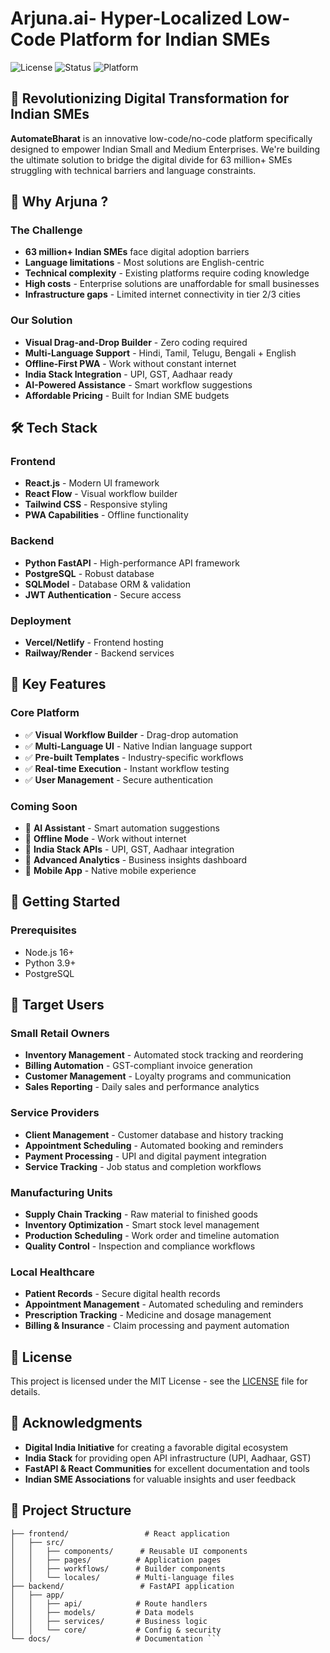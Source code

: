 # Arjuna.ai- Hyper-Localized Low-Code Platform for Indian SMEs

![License](https://img.shields.io/badge/License-MIT-blue.svg)
![Status](https://img.shields.io/badge/Status-Development%20Phase-orange)
![Platform](https://img.shields.io/badge/Platform-Web%20%2B%20PWA-brightgreen)

## 🌟 Revolutionizing Digital Transformation for Indian SMEs

**AutomateBharat** is an innovative low-code/no-code platform specifically designed to empower Indian Small and Medium Enterprises. We're building the ultimate solution to bridge the digital divide for 63 million+ SMEs struggling with technical barriers and language constraints.

## 🚀 Why Arjuna ?

### The Challenge
- **63 million+ Indian SMEs** face digital adoption barriers
- **Language limitations** - Most solutions are English-centric
- **Technical complexity** - Existing platforms require coding knowledge
- **High costs** - Enterprise solutions are unaffordable for small businesses
- **Infrastructure gaps** - Limited internet connectivity in tier 2/3 cities

### Our Solution
- **Visual Drag-and-Drop Builder** - Zero coding required
- **Multi-Language Support** - Hindi, Tamil, Telugu, Bengali + English
- **Offline-First PWA** - Work without constant internet
- **India Stack Integration** - UPI, GST, Aadhaar ready
- **AI-Powered Assistance** - Smart workflow suggestions
- **Affordable Pricing** - Built for Indian SME budgets

## 🛠 Tech Stack

### Frontend
- **React.js** - Modern UI framework
- **React Flow** - Visual workflow builder
- **Tailwind CSS** - Responsive styling
- **PWA Capabilities** - Offline functionality

### Backend
- **Python FastAPI** - High-performance API framework
- **PostgreSQL** - Robust database
- **SQLModel** - Database ORM & validation
- **JWT Authentication** - Secure access

### Deployment
- **Vercel/Netlify** - Frontend hosting
- **Railway/Render** - Backend services

## 🎯 Key Features

### Core Platform
- ✅ **Visual Workflow Builder** - Drag-drop automation
- ✅ **Multi-Language UI** - Native Indian language support
- ✅ **Pre-built Templates** - Industry-specific workflows
- ✅ **Real-time Execution** - Instant workflow testing
- ✅ **User Management** - Secure authentication

### Coming Soon
- 🔄 **AI Assistant** - Smart automation suggestions
- 🔄 **Offline Mode** - Work without internet
- 🔄 **India Stack APIs** - UPI, GST, Aadhaar integration
- 🔄 **Advanced Analytics** - Business insights dashboard
- 🔄 **Mobile App** - Native mobile experience

## 🚀 Getting Started

### Prerequisites
- Node.js 16+ 
- Python 3.9+
- PostgreSQL


## 🎯 Target Users

### Small Retail Owners
- **Inventory Management** - Automated stock tracking and reordering
- **Billing Automation** - GST-compliant invoice generation
- **Customer Management** - Loyalty programs and communication
- **Sales Reporting** - Daily sales and performance analytics

### Service Providers
- **Client Management** - Customer database and history tracking
- **Appointment Scheduling** - Automated booking and reminders
- **Payment Processing** - UPI and digital payment integration
- **Service Tracking** - Job status and completion workflows

### Manufacturing Units
- **Supply Chain Tracking** - Raw material to finished goods
- **Inventory Optimization** - Smart stock level management
- **Production Scheduling** - Work order and timeline automation
- **Quality Control** - Inspection and compliance workflows

### Local Healthcare
- **Patient Records** - Secure digital health records
- **Appointment Management** - Automated scheduling and reminders
- **Prescription Tracking** - Medicine and dosage management
- **Billing & Insurance** - Claim processing and payment automation

## 📄 License

This project is licensed under the MIT License - see the [LICENSE](LICENSE) file for details.

## 🙏 Acknowledgments

- **Digital India Initiative** for creating a favorable digital ecosystem
- **India Stack** for providing open API infrastructure (UPI, Aadhaar, GST)
- **FastAPI & React Communities** for excellent documentation and tools
- **Indian SME Associations** for valuable insights and user feedback

## 📁 Project Structure
```Arjuna/
├── frontend/                 # React application
│   ├── src/
│   │   ├── components/      # Reusable UI components
│   │   ├── pages/          # Application pages
│   │   ├── workflows/      # Builder components
│   │   └── locales/        # Multi-language files
├── backend/                 # FastAPI application
│   ├── app/
│   │   ├── api/            # Route handlers
│   │   ├── models/         # Data models
│   │   ├── services/       # Business logic
│   │   └── core/           # Config & security
└── docs/                   # Documentation ```



